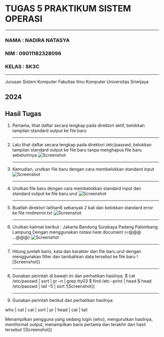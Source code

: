 # TUGAS 5 PRAKTIKUM SISTEM OPERASI
---
### NAMA : NADIRA NATASYA
### NIM : 09011182328096
### KELAS : SK3C
---
Jurusan Sistem Komputer
Fakultas Ilmu Komputer 
Universitas Sriwijaya

2024
---


## Hasil Tugas

1. Pertama, lihat daftar secara lengkap pada direktori aktif, belokkan tampilan standard output ke file baru

   ---

2. Lalu lihat daftar secara lengkap pada direktori /etc/passwd, belokkan tampilan standard output ke file baru tanpa menghapus file baru sebelumnya
     ![Screenshot]()

   ---

3. Kemudian, urutkan file baru dengan cara membelokkan standard input
     ![Screenshot]()

   ---

4. Urutkan file baru dengan cara membelokkan standard input dan standard output ke file baru.urut
     ![Screenshot]()

   ---

 5. Buatlah direktori latihan6 sebanyak 2 kali dan belokkan standard error ke file rmdirerror.txt
     ![Screenshot]()

    ---

6. Urutkan kalimat berikut : Jakarta Bandung Surabaya Padang Palembang Lampung Dengan menggunakan notasi here document (<@@@ ...@@@)
     ![Screenshot]()

   ---

7. Hitung jumlah baris, kata dan karakter dari file baru.urut dengan menggunakan filter dan tambahkan data tersebut ke file baru
     ![Screenshot](

   ---

8. Gunakan perintah di bawah ini dan perhatikan hasilnya. $ cat /etc/passwd | sort | pr –n | grep tty03 $ find /etc –print | head $ head /etc/passwd | tail –5 | sort
     ![Screenshot](

   ---

9. Gunakan perintah berikut dan perhatikan hasilnya:

who | cat | cat | sort | pr | head | cat | tail

Menampilkan pengguna yang sedang login (who), mengurutkan hasilnya, memformat output, menampilkan baris pertama dan terakhir dari hasil tersebut
     ![Screenshot](
